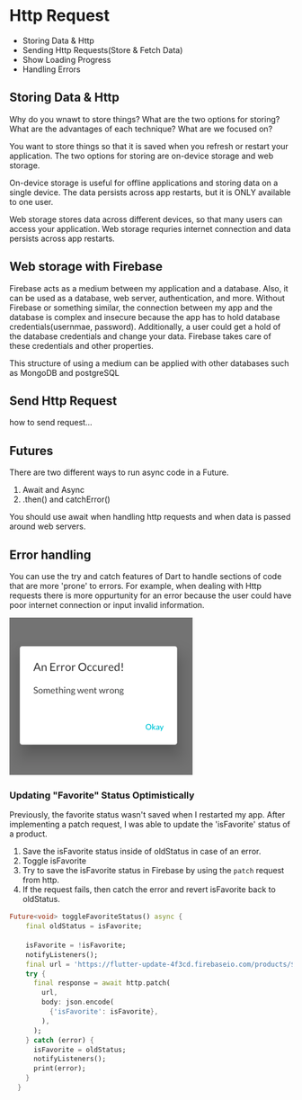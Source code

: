 # Http Request

* Storing Data & Http
* Sending Http Requests(Store & Fetch Data)
* Show Loading Progress
* Handling Errors

## Storing Data & Http

Why do you wnawt to store things?
What are the two options for storing?
What are the advantages of each technique?
What are we focused on?

You want to store things so that it is saved when you refresh or restart your application. The two options for storing are
on-device storage and web storage. 

On-device storage is useful for offline applications and storing data on a single device. The data persists across
app restarts, but it is ONLY available to one user. 

Web storage stores data across different devices, so that many users can access your application. Web storage requries internet
connection and data persists across app restarts.



## Web storage with Firebase

Firebase acts as a medium between my application and a database. Also, it can be used as a database, web server, authentication, and more. Without Firebase or something similar, the connection between my app and the database is complex and insecure because the app has to hold database credentials(usernmae, password). Additionally, a user could get a hold of the database credentials and change your data. Firebase takes care of these credentials and other properties. 

This structure of using a medium can be applied with other databases such as MongoDB and postgreSQL

## Send Http Request
how to send request...

## Futures
There are two different ways to run async code in a Future.

1. Await and Async
2. .then() and catchError()

You should use await when handling http requests and when data is passed around web servers. 

## Error handling
You can use the try and catch features of Dart to handle sections of code that are more 'prone' to errors. For example, when dealing
with Http requests there is more oppurtunity for an error because the user could have poor internet connection or input invalid information. 

![error image](images/error.png)

### Updating "Favorite" Status Optimistically
Previously, the favorite status wasn't saved when I restarted my app. After implementing a patch request, I was able to update the 'isFavorite' status of a product. 

1. Save the isFavorite status inside of oldStatus in case of an error.
2. Toggle isFavorite 
3. Try to save the isFavorite status in Firebase by using the `patch` request from http.
4. If the request fails, then catch the error and revert isFavorite back to oldStatus. 

```dart
Future<void> toggleFavoriteStatus() async {
    final oldStatus = isFavorite;

    isFavorite = !isFavorite;
    notifyListeners();
    final url = 'https://flutter-update-4f3cd.firebaseio.com/products/$id.json';
    try {
      final response = await http.patch(
        url,
        body: json.encode(
          {'isFavorite': isFavorite},
        ),
      );
    } catch (error) {
      isFavorite = oldStatus;
      notifyListeners();
      print(error);
    }
  }
```